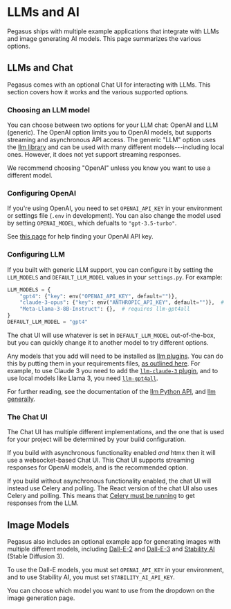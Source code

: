 # LLMs and AI

Pegasus ships with multiple example applications that integrate with LLMs and image generating AI models.
This page summarizes the various options.

## LLMs and Chat

Pegasus comes with an optional Chat UI for interacting with LLMs.
This section covers how it works and the various supported options.

### Choosing an LLM model

You can choose between two options for your LLM chat: OpenAI and LLM (generic).
The OpenAI option limits you to OpenAI models, but supports streaming and asynchronous API access.
The generic "LLM" option uses the [llm library](https://github.com/simonw/llm) and can be used with many different
models---including local ones. However, it does not yet support streaming responses.

We recommend choosing "OpenAI" unless you know you want to use a different model.

### Configuring OpenAI

If you're using OpenAI, you need to set `OPENAI_API_KEY` in your environment or settings file (`.env` in development).
You can also change the model used by setting `OPENAI_MODEL`, which defualts to `"gpt-3.5-turbo"`.

See [this page](https://help.openai.com/en/articles/4936850-where-do-i-find-my-secret-api-key) for help
finding your OpenAI API key.

### Configuring LLM

If you built with generic LLM support, you can configure it by setting the `LLM_MODELS` and `DEFAULT_LLM_MODEL`
values in your `settings.py`. For example:

```python
LLM_MODELS = {
    "gpt4": {"key": env("OPENAI_API_KEY", default="")},
    "claude-3-opus": {"key": env("ANTHROPIC_API_KEY", default="")},  # requires llm-claude-3
    "Meta-Llama-3-8B-Instruct": {},  # requires llm-gpt4all
}
DEFAULT_LLM_MODEL = "gpt4"
```

The chat UI will use whatever is set in `DEFAULT_LLM_MODEL` out-of-the-box, but you can quickly change it
to another model to try different options.

Any models that you add will need to be installed as [llm plugins](https://llm.datasette.io/en/stable/plugins/index.html).
You can do this by putting them in your requirements files, [as outlined here](./python.md#adding-or-removing-a-package).
For example, to use Claude 3 you need to add the [`llm-claude-3` plugin](https://github.com/simonw/llm-claude-3),
and to use local models like Llama 3, you need [`llm-gpt4all`](https://github.com/simonw/llm-gpt4all).

For further reading, see the documentation of the [llm Python API](https://llm.datasette.io/en/stable/python-api.html),
and [llm generally](https://llm.datasette.io/en/stable/index.html).

### The Chat UI

The Chat UI has multiple different implementations, and the one that is used for your project will be determined by your build configuration.

If you build with asynchronous functionality enabled *and* htmx then it will use a websocket-based Chat UI.
This Chat UI supports streaming responses for OpenAI models, and is the recommended option.

If you build without asynchronous functionality enabled, the chat UI will instead use Celery and polling.
The React version of the chat UI also uses Celery and polling.
This means that [Celery must be running](./celery.md) to get responses from the LLM.

## Image Models

Pegasus also includes an optional example app for generating images with multiple different models,
including [Dall-E-2](https://openai.com/index/dall-e-2) and [Dall-E-3](https://openai.com/index/dall-e-3)
and [Stability AI](https://stability.ai/) (Stable Diffusion 3).

To use the Dall-E models, you must set `OPENAI_API_KEY` in your environment,
and to use Stability AI, you must set `STABILITY_AI_API_KEY`.

You can choose which model you want to use from the dropdown on the image generation page.
